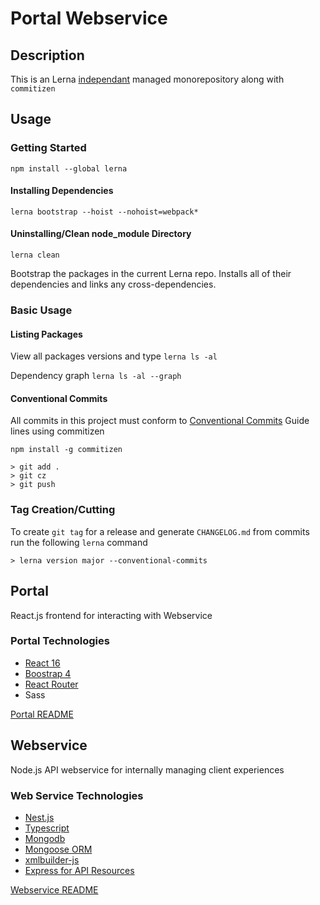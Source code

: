 # Portal Webservice

## Description

This is an Lerna [independant](https://github.com/lerna/lerna/tree/master/commands/init#--independent) managed monorepository along with `commitizen`

## Usage

### Getting Started

`npm install --global lerna`

#### Installing Dependencies

`lerna bootstrap --hoist --nohoist=webpack*`

#### Uninstalling/Clean node_module Directory

`lerna clean`

Bootstrap the packages in the current Lerna repo. Installs all of their dependencies and links any cross-dependencies.

### Basic Usage

#### Listing Packages

View all packages versions and type `lerna ls -al`

Dependency graph `lerna ls -al --graph`

#### Conventional Commits

All commits in this project must conform to [Conventional Commits](https://conventionalcommits.org) Guide lines using commitizen

`npm install -g commitizen`

```shell
> git add .
> git cz
> git push
```

### Tag Creation/Cutting

To create `git tag` for a release and generate `CHANGELOG.md` from commits run the following `lerna` command

```shell
> lerna version major --conventional-commits
```

## Portal

React.js frontend for interacting with Webservice

### Portal Technologies

- [React 16](https://reactjs.org/docs/getting-started.html)
- [Boostrap 4](https://react-bootstrap.github.io/getting-started/why-react-bootstrap/)
- [React Router](https://reacttraining.com/react-router/web/guides/quick-start)
- Sass

[Portal README](portal/)

## Webservice

Node.js API webservice for internally managing client experiences

### Web Service Technologies

- [Nest.js](https://docs.nestjs.com/)
- [Typescript](https://www.typescriptlang.org/docs/handbook/basic-types.html)
- [Mongodb](https://www.mongodb.com/)
- [Mongoose ORM](https://mongoosejs.com/)
- [xmlbuilder-js](https://github.com/oozcitak/xmlbuilder-js/wiki)
- [Express for API Resources](https://bitbucket.org/truechoicesolutions/portal-webservice/wiki/API%20Endpoint%20Naming)

[Webservice README](webservice/)

```

```
